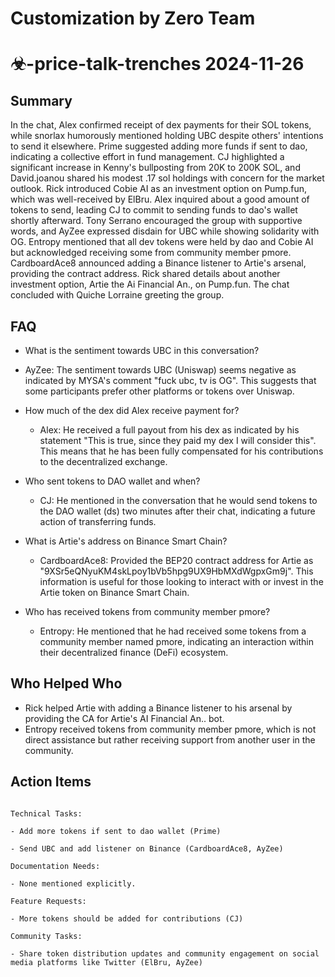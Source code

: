 # Customization by Zero Team

# ☣-price-talk-trenches 2024-11-26

## Summary
 In the chat, Alex confirmed receipt of dex payments for their SOL tokens, while snorlax humorously mentioned holding UBC despite others' intentions to send it elsewhere. Prime suggested adding more funds if sent to dao, indicating a collective effort in fund management. CJ highlighted a significant increase in Kenny's bullposting from 20K to 200K SOL, and David.joanou shared his modest .17 sol holdings with concern for the market outlook. Rick introduced Cobie AI as an investment option on Pump.fun, which was well-received by ElBru. Alex inquired about a good amount of tokens to send, leading CJ to commit to sending funds to dao's wallet shortly afterward. Tony Serrano encouraged the group with supportive words, and AyZee expressed disdain for UBC while showing solidarity with OG. Entropy mentioned that all dev tokens were held by dao and Cobie AI but acknowledged receiving some from community member pmore. CardboardAce8 announced adding a Binance listener to Artie's arsenal, providing the contract address. Rick shared details about another investment option, Artie the Ai Financial An., on Pump.fun. The chat concluded with Quiche Lorraine greeting the group.

## FAQ
 - What is the sentiment towards UBC in this conversation?
  - AyZee: The sentiment towards UBC (Uniswap) seems negative as indicated by MYSA's comment "fuck ubc, tv is OG". This suggests that some participants prefer other platforms or tokens over Uniswap.

- How much of the dex did Alex receive payment for?
  - Alex: He received a full payout from his dex as indicated by his statement "This is true, since they paid my dex I will consider this". This means that he has been fully compensated for his contributions to the decentralized exchange.

- Who sent tokens to DAO wallet and when?
  - CJ: He mentioned in the conversation that he would send tokens to the DAO wallet (ds) two minutes after their chat, indicating a future action of transferring funds.

- What is Artie's address on Binance Smart Chain?
  - CardboardAce8: Provided the BEP20 contract address for Artie as "9XSr5eQNyuKM4skLpoy1bVb5hpg9UX9HbMXdWgpxGm9j". This information is useful for those looking to interact with or invest in the Artie token on Binance Smart Chain.

- Who has received tokens from community member pmore?
  - Entropy: He mentioned that he had received some tokens from a community member named pmore, indicating an interaction within their decentralized finance (DeFi) ecosystem.

## Who Helped Who
 - Rick helped Artie with adding a Binance listener to his arsenal by providing the CA for Artie's AI Financial An.. bot.
- Entropy received tokens from community member pmore, which is not direct assistance but rather receiving support from another user in the community.

## Action Items
 ```

Technical Tasks:

- Add more tokens if sent to dao wallet (Prime)

- Send UBC and add listener on Binance (CardboardAce8, AyZee)

Documentation Needs:

- None mentioned explicitly.

Feature Requests:

- More tokens should be added for contributions (CJ)

Community Tasks:

- Share token distribution updates and community engagement on social media platforms like Twitter (ElBru, AyZee)

```


